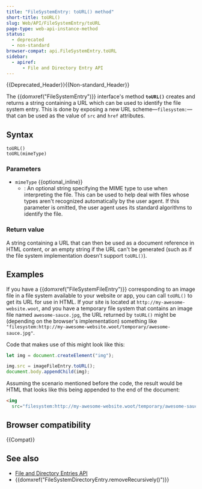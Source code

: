 ```yaml
---
title: "FileSystemEntry: toURL() method"
short-title: toURL()
slug: Web/API/FileSystemEntry/toURL
page-type: web-api-instance-method
status:
  - deprecated
  - non-standard
browser-compat: api.FileSystemEntry.toURL
sidebar:
  - apiref:
      - File and Directory Entry API
---
```


{{Deprecated_Header}}{{Non-standard_Header}}

The {{domxref("FileSystemEntry")}} interface's method
**`toURL()`** creates and
returns a string containing a URL which can be used to identify the file system entry.
This is done by exposing a new URL scheme—`filesystem:`—that can be used as
the value of `src` and `href` attributes.

## Syntax

```js-nolint
toURL()
toURL(mimeType)
```

### Parameters

- `mimeType` {{optional_inline}}
  - : An optional string specifying the MIME type to use when interpreting the file. This
    can be used to help deal with files whose types aren't recognized automatically by the
    user agent. If this parameter is omitted, the user agent uses its standard algorithms
    to identify the file.

### Return value

A string containing a URL that can then be used as a document
reference in HTML content, or an empty string if the URL can't be generated (such as if
the file system implementation doesn't support `toURL()`).

## Examples

If you have a {{domxref("FileSystemFileEntry")}} corresponding to an image file in a
file system available to your website or app, you can call `toURL()` to get
its URL for use in HTML. If your site is located at
`http://my-awesome-website.woot`, and you have a temporary file system that
contains an image file named `awesome-sauce.jpg`, the URL returned by
`toURL()` might be (depending on the browser's implementation) something like
`"filesystem:http://my-awesome-website.woot/temporary/awesome-sauce.jpg"`.

Code that makes use of this might look like this:

```js
let img = document.createElement("img");

img.src = imageFileEntry.toURL();
document.body.appendChild(img);
```

Assuming the scenario mentioned before the code, the result would be HTML that looks
like this being appended to the end of the document:

```html
<img
  src="filesystem:http://my-awesome-website.woot/temporary/awesome-sauce.jpg" />
```

## Browser compatibility

{{Compat}}

## See also

- [File and Directory Entries API](/en-US/docs/Web/API/File_and_Directory_Entries_API)
- {{domxref("FileSystemDirectoryEntry.removeRecursively()")}}
